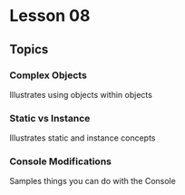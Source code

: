 # Lesson 08

## Topics

### Complex Objects

Illustrates using objects within objects

### Static vs Instance

Illustrates static and instance concepts

### Console Modifications

Samples things you can do with the Console